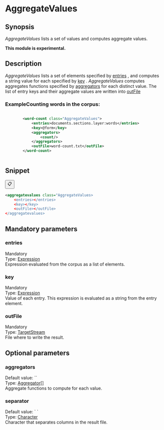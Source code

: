 <h1 class="module">AggregateValues</h1>

## Synopsis

 *AggregateValues* lists a set of values and computes aggregate values.

**This module is experimental.**

## Description

 *AggregateValues* lists a set of elements specified by <a href="#entries" class="param">entries</a> , and computes a string value for each specified by <a href="#key" class="param">key</a> . *AggregateValues* computes aggregates functions specified by <a href="#aggregators" class="param">aggregators</a> for each distinct value. The list of entry keys and their aggregate values are written into <a href="#outFile" class="param">outFile</a> 

### ExampleCounting words in the corpus:



```xml

      	<word-count class="AggregateValues">
      		<entries>documents.sections.layer:words</entries>
      		<key>@form</key>
      		<aggregators>
      			<count/>
      		</aggregators>
      		<outFile>word-count.txt</outFile>
      	</word-count>
      
```

## Snippet



<button class="copy-code-button" title="Copy to clipboard" onclick="copy_code(this)">📋</button>
```xml
<aggregatevalues class="AggregateValues>
    <entries></entries>
    <key></key>
    <outFile></outFile>
</aggregatevalues>
```

## Mandatory parameters

<h3 id="entries" class="param">entries</h3>

<div class="param-level param-level-mandatory">Mandatory
</div>
<div class="param-type">Type: <a href="../converter/fr.inra.maiage.bibliome.alvisnlp.core.corpus.expressions.Expression" class="converter">Expression</a>
</div>
Expression evaluated from the corpus as a list of elements.

<h3 id="key" class="param">key</h3>

<div class="param-level param-level-mandatory">Mandatory
</div>
<div class="param-type">Type: <a href="../converter/fr.inra.maiage.bibliome.alvisnlp.core.corpus.expressions.Expression" class="converter">Expression</a>
</div>
Value of each entry. This expression is evaluated as a string from the entry element.

<h3 id="outFile" class="param">outFile</h3>

<div class="param-level param-level-mandatory">Mandatory
</div>
<div class="param-type">Type: <a href="../converter/fr.inra.maiage.bibliome.util.streams.TargetStream" class="converter">TargetStream</a>
</div>
File where to write the result.

## Optional parameters

<h3 id="aggregators" class="param">aggregators</h3>

<div class="param-level param-level-default-value">Default value: ``
</div>
<div class="param-type">Type: <a href="../converter/fr.inra.maiage.bibliome.alvisnlp.bibliomefactory.modules.aggregate.Aggregator%5B%5D" class="converter">Aggregator[]</a>
</div>
Aggregate functions to compute for each value.

<h3 id="separator" class="param">separator</h3>

<div class="param-level param-level-default-value">Default value: `	`
</div>
<div class="param-type">Type: <a href="../converter/java.lang.Character" class="converter">Character</a>
</div>
Character that separates columns in the result file.

